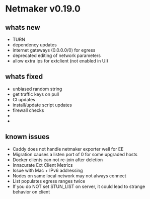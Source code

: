 # Netmaker v0.19.0

## whats new
- TURN
- dependency updates
- internet gateways (0.0.0.0/0) for egress
- deprecated editing of network parameters
- allow extra ips for extclient (not enabled in UI)
    
## whats fixed
- unbiased random string
- get traffic keys on pull
- CI updates
- install/update script updates
- firewall checks
-  
- 

## known issues
- Caddy does not handle netmaker exporter well for EE
- Migration causes a listen port of 0 for some upgraded hosts
- Docker clients can not re-join after deletion
- Innacurate Ext Client Metrics 
- Issue with Mac + IPv6 addressing
- Nodes on same local network may not always connect
- List populates egress ranges twice
- If you do NOT set STUN_LIST on server, it could lead to strange behavior on client
